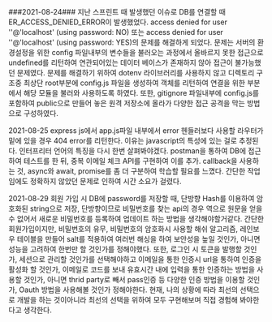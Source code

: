 ###2021-08-24###
지난 스프린트 때 발생했던 이슈로 DB를 연결할 때 ER_ACCESS_DENIED_ERROR이 발생했었다.
access denied for user ''@'localhost' (using password: NO) 또는 access denied for user ''@'localhost' (using password: YES)의 문제를 해결하게 되었다.
문제는 서버의 환경설정을 위한 config 파일내부의 변수들을 불러오는 과정에서 올바르지 못한 접근으로 undefined를 리턴하여 연관되어있는 데이터 베이스가 존재하지 않아 접근이 불가능했던 문제였다. 문제를 해결하기 위하여 dotenv 라이브러리를 사용하지 않고 디렉토리 구조중 최상단 root부분에 config.js 파일을 생성하여 객체를 리턴하여 연결을 위한 부분에서 해당 모듈을 불러와 사용하도록 하였다. 또한, gitignore 파일내부에 config.js를 포함하여 public으로 만들어 놓은 원격 저장소에 올라가 다양한 접근 공격을 막는 방법으로 구성하였다.

2021-08-25
express js에서 app.js파일 내부에서 error 헨들러보다 사용할 라우터가 밑에 있을 경우 404 error를 리턴한다. 이유는 javascript의 특성에 있는 걸로 추정된다. 인터프리터 언어의 특징을 다시 한번 살펴봐야겠다.
postman을 통하여 DB에 접근하여 테스트를 한 뒤, 중복 이메일 체크 API를 구현하여 이를 추가.
callback을 사용하는 것, async와 await, promise를 좀 더 구분하여 학습할 필요를 느꼈다.
간단한 작업임에도 정확하지 않았던 문제로 인하여 시간 소요가 걸렸다.

2021-08-29
회원 가입 시 DB에 password를 저장할 때, 단방향 Hash를 이용하여 암호화된 string으로 저장, 단방향이므로 비밀번호를 찾는 api의 경우 역으로 원문을 얻을 수 없어서 새로운 비밀번호를 등록하여 업데이트 하는 방법을 생각해야할거같다.
간단한 회원가입이지만, 비밀번호의 유무, 비밀번호의 암호화시 사용할 해쉬 알고리즘, 레인보우 테이블을 만들어 salt를 적용하여 여러번 해싱을 하여 보안성을 높일 것인가, 아니면 성능을 고려하여 한번만 할 것인가를 정해야했다. 또한, 로그인 시 토큰을 발행할 것인가, 세션으로 관리할 것인가를 선택해야하고 이메일을 통한 인증시 url을 통하여 인증을 활성화 할 것인가, 이메일로 코드를 보내 유효시간 내에 입력을 통한 인증하는 방법을 사용할 것인가, 아니면 thrid party로 빼서 pass인증 등 다양한 인증 방법을 이용할 것인가, Oauth 방법을 사용해볼 것인가 정해야한다.
현재, 나의 상황에 따라 최선의 선택으로 개발을 하는 것이아니라 최선의 선택을 위하여 모두 구현해보며 직접 경험해 봐야한다고 생각한다.